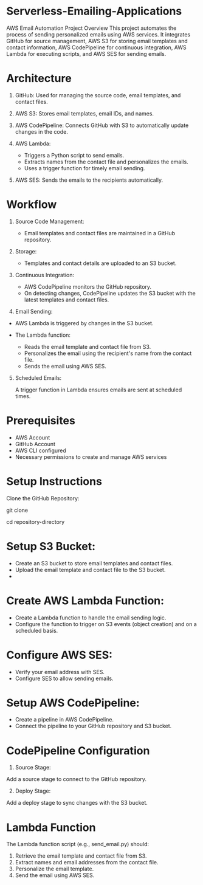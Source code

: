 # Serverless-Emailing-Applications
AWS Email Automation Project
Overview
This project automates the process of sending personalized emails using AWS services. It integrates GitHub for source management, AWS S3 for storing email templates and contact information, AWS CodePipeline for continuous integration, AWS Lambda for executing scripts, and AWS SES for sending emails.

# Architecture
1. GitHub: Used for managing the source code, email templates, and contact files.

2. AWS S3: Stores email templates, email IDs, and names.

3. AWS CodePipeline: Connects GitHub with S3 to automatically update changes in the code.

4. AWS Lambda:
   * Triggers a Python script to send emails.
   * Extracts names from the contact file and personalizes the emails.
   * Uses a trigger function for timely email sending.
  
5. AWS SES: Sends the emails to the recipients automatically.
# Workflow
1. Source Code Management:

   * Email templates and contact files are maintained in a GitHub repository.
   
2. Storage:

   * Templates and contact details are uploaded to an S3 bucket.

3. Continuous Integration:

    * AWS CodePipeline monitors the GitHub repository.
    * On detecting changes, CodePipeline updates the S3 bucket with the latest templates and contact files.

4. Email Sending:

  * AWS Lambda is triggered by changes in the S3 bucket.

  * The Lambda function:
      * Reads the email template and contact file from S3.
      * Personalizes the email using the recipient's name from the contact file.
      * Sends the email using AWS SES.

5. Scheduled Emails:

   A trigger function in Lambda ensures emails are sent at scheduled times.
# Prerequisites
* AWS Account
* GitHub Account
* AWS CLI configured
* Necessary permissions to create and manage AWS services
# Setup Instructions
Clone the GitHub Repository:

git  clone 

cd repository-directory

# Setup S3 Bucket:

* Create an S3 bucket to store email templates and contact files.
* Upload the email template and contact file to the S3 bucket.
* 
#  Create AWS Lambda Function:

* Create a Lambda function to handle the email sending logic.
* Configure the function to trigger on S3 events (object creation) and on a scheduled basis.
# Configure AWS SES:

* Verify your email address with SES.
* Configure SES to allow sending emails.
# Setup AWS CodePipeline:

* Create a pipeline in AWS CodePipeline.
* Connect the pipeline to your GitHub repository and S3 bucket.
# CodePipeline Configuration

1. Source Stage:

Add a source stage to connect to the GitHub repository.

2. Deploy Stage:

Add a deploy stage to sync changes with the S3 bucket.

# Lambda Function
The Lambda function script (e.g., send_email.py) should:

1. Retrieve the email template and contact file from S3.
2. Extract names and email addresses from the contact file.
3. Personalize the email template.
4. Send the email using AWS SES.
